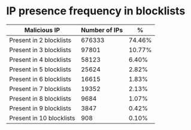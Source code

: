 # IP presence frequency in blocklists
| Malicious IP | Number of IPs | % |
|----|----|----|
| Present in 2 blocklists | 676333 | 74.46% |
| Present in 3 blocklists | 97801 | 10.77% |
| Present in 4 blocklists | 58123 | 6.40% |
| Present in 5 blocklists | 25624 | 2.82% |
| Present in 6 blocklists | 16615 | 1.83% |
| Present in 7 blocklists | 19352 | 2.13% |
| Present in 8 blocklists | 9684 | 1.07% |
| Present in 9 blocklists | 3847 | 0.42% |
| Present in 10 blocklists | 908 | 0.10% |
